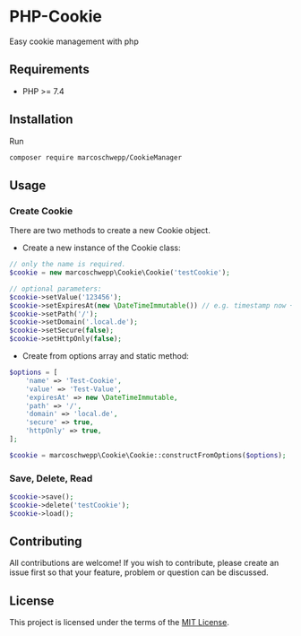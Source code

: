 # PHP-Cookie

Easy cookie management with php

## Requirements

 * PHP >= 7.4

## Installation

Run
```bash
composer require marcoschwepp/CookieManager
```

## Usage

### Create Cookie

There are two methods to create a new Cookie object.

- Create a new instance of the Cookie class: 

```php
// only the name is required.
$cookie = new marcoschwepp\Cookie\Cookie('testCookie');

// optional parameters: 
$cookie->setValue('123456');
$cookie->setExpiresAt(new \DateTimeImmutable()) // e.g. timestamp now + 24h = \time() + 86400
$cookie->setPath('/');
$cookie->setDomain('.local.de');
$cookie->setSecure(false);
$cookie->setHttpOnly(false);
```

- Create from options array and static method:

```php
$options = [
    'name' => 'Test-Cookie',
    'value' => 'Test-Value',
    'expiresAt' => new \DateTimeImmutable,
    'path' => '/',
    'domain' => 'local.de',
    'secure' => true,
    'httpOnly' => true,
];

$cookie = marcoschwepp\Cookie\Cookie::constructFromOptions($options);
```

### Save, Delete, Read

```php
$cookie->save();
$cookie->delete('testCookie');
$cookie->load();
```

## Contributing

All contributions are welcome! If you wish to contribute, please create an issue first so that your feature, problem or question can be discussed.

## License

This project is licensed under the terms of the [MIT License](https://opensource.org/licenses/MIT).
